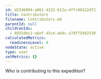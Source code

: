 ```yaml
---
id: d2246094-a061-4322-b12a-dffc88122df2
title: Contributors
filename: Contributors.md
parentId: null
childrenIds:
  - 8955dbc2-a6ef-45c4-ab4c-a7dff5492530
calculatedMetrics:
  readinessLevel: 0
nodeState: active
type: user
setMetrics: {}
---
```

Who is contributing to this expedition?